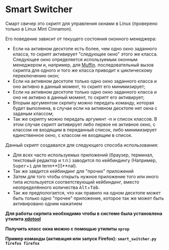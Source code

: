 Smart Switcher
==============

Смарт свичер это скрипт для управления окнами в Linux (проверено только в Linux Mint Cinnamon). 

Его поведение зависит от текущего состояния оконного менеджера:
 * Если на активном десктопе есть более, чем одно окно заданного класса, то скрипт активирует "следующее окно" этого же класса. Следующее окно определяется используемым оконным менеджером и, например, для [Muffin](https://github.com/linuxmint/muffin).
   последовательный вызов скрипта для одного и того же класса приводит к циклическому переключению окон;
 * Если на активном десктопе только одно окно заданного класса и оно активно в данный момент, то скрипт его минимизирует;
 * Если на активном десктопе только одно окно заданного класса и оно не активно в данный момент, то скрипт его активирует;
 * Вторым аргументом скрпиту можно передать команду, которая будет выполнена, в случае если на активном десктопе нет окна с заданым классом;
 * Так же скрипту можно передать аргумент -n и список классов. В этом случае скрипт активирует либо первое не активное окно, с классом не входящим в переданный список, 
   либо минимизирует единственное окно, с классом не входящим в список.

Данный скрипт создавался для следующего способа использования:
 * Для всех часто используемых приложений (браузер, терминал, текстовый редактор и т.п.) заводится по кейбиндингу (Например, <kbd>Super</kbd>+<kbd>i</kbd> для term**[I]**nal).
 * Так же завдится кейбиндинг для "прочих" приложений
 * Затем для того чтобы открыть нужное приложение того или иного типа используется соответствующий кейбиндинг, вместо неопределённого количества <kbd>Alt</kbd>+<kbd>Tab</kbd>.
 * Так же предпологается, что как правило на одном десктопе может быть только одно "прочее" приложение, которое так же может быть активировано одним нажатием

**Для работы скрпита необхидимо чтобы в системе была установлена утилита [xdotool](https://github.com/jordansissel/xdotool)**

**Получить класс окна можно с помощью утилиты `xprop`**

**Пример команды (активация или запуск Firefox): `smart_switcher.py firefox firefox`**
